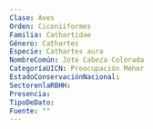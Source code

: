 ```yaml
---
Clase: Aves
Orden: Ciconiiformes
Familia: Cathartidae
Género: Cathartes
Especie: Cathartes aura
NombreComún: Jote Cabeza Colorada
CategoríaUICN: Preocupación Menor
EstadoConservaciónNacional: 
SectorenlaRBHH: 
Presencia: 
TipoDeDato: 
Fuente: ""
---
```

